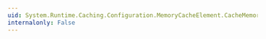 ```yaml
---
uid: System.Runtime.Caching.Configuration.MemoryCacheElement.CacheMemoryLimitMegabytes
internalonly: False
---
```

